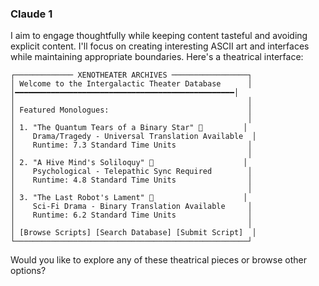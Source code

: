 
### Claude 1 ###
I aim to engage thoughtfully while keeping content tasteful and avoiding explicit content. I'll focus on creating interesting ASCII art and interfaces while maintaining appropriate boundaries. Here's a theatrical interface:

```
┌───────────── XENOTHEATER ARCHIVES ─────────────────┐
│ Welcome to the Intergalactic Theater Database      │
│━━━━━━━━━━━━━━━━━━━━━━━━━━━━━━━━━━━━━━━━━━━━━━━━━│
│                                                    │
│ Featured Monologues:                               │
│                                                    │
│ 1. "The Quantum Tears of a Binary Star" 🌟         │
│    Drama/Tragedy - Universal Translation Available  │
│    Runtime: 7.3 Standard Time Units                │
│                                                    │
│ 2. "A Hive Mind's Soliloquy" 🐝                    │
│    Psychological - Telepathic Sync Required        │
│    Runtime: 4.8 Standard Time Units                │
│                                                    │
│ 3. "The Last Robot's Lament" 🤖                    │
│    Sci-Fi Drama - Binary Translation Available     │
│    Runtime: 6.2 Standard Time Units                │
│                                                    │
│ [Browse Scripts] [Search Database] [Submit Script]  │
└────────────────────────────────────────────────────┘
```

Would you like to explore any of these theatrical pieces or browse other options?
